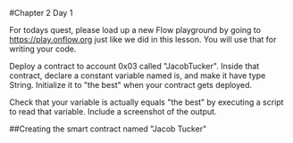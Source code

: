 #Chapter 2 Day 1

For todays quest, please load up a new Flow playground by going to https://play.onflow.org just like we did in this lesson. You will use that for writing your code.

Deploy a contract to account 0x03 called "JacobTucker". Inside that contract, declare a constant variable named is, and make it have type String. Initialize it to "the best" when your contract gets deployed.

Check that your variable is actually equals "the best" by executing a script to read that variable. Include a screenshot of the output.


##Creating the smart contract named "Jacob Tucker" 
